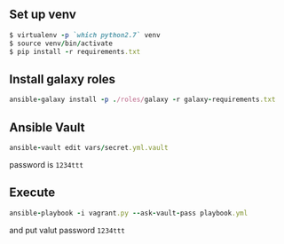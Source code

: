 ## Set up venv

```ruby
$ virtualenv -p `which python2.7` venv
$ source venv/bin/activate
$ pip install -r requirements.txt
```

## Install galaxy roles

```ruby
ansible-galaxy install -p ./roles/galaxy -r galaxy-requirements.txt

```

## Ansible Vault

```ruby
ansible-vault edit vars/secret.yml.vault
```

password is `1234ttt`

## Execute

```ruby
ansible-playbook -i vagrant.py --ask-vault-pass playbook.yml
```
and put valut password `1234ttt`
